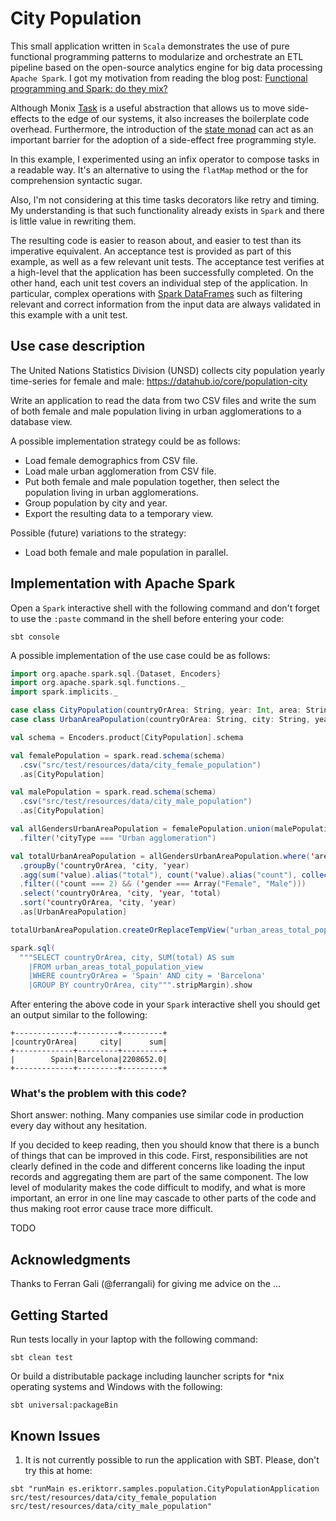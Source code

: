 # City Population

This small application written in `Scala` demonstrates the use of pure functional programming patterns to modularize and orchestrate an ETL pipeline based on the open-source analytics engine for big data processing `Apache Spark`. I got my motivation from reading the blog post: [Functional programming and Spark: do they mix?](https://iravid.com/posts/fp-and-spark.html)

Although Monix [Task](https://monix.io/api/3.1/monix/eval/Task.html) is a useful abstraction that allows us to move side-effects to the edge of our systems, it also increases the boilerplate code overhead. Furthermore, the introduction of the [state monad](https://typelevel.org/cats/datatypes/state.html) can act as an important barrier for the adoption of a side-effect free programming style.

In this example, I experimented using an infix operator to compose tasks in a readable way. It's an alternative to using the `flatMap` method or the for comprehension syntactic sugar.

Also, I'm not considering at this time tasks decorators like retry and timing. My understanding is that such functionality already exists in `Spark` and there is little value in rewriting them.

The resulting code is easier to reason about, and easier to test than its imperative equivalent. An acceptance test is provided as part of this example, as well as a few relevant unit tests. The acceptance test verifies at a high-level that the application has been successfully completed. On the other hand, each unit test covers an individual step of the application. In particular, complex operations with [Spark DataFrames](https://spark.apache.org/docs/latest/sql-programming-guide.html#datasets-and-dataframes) such as filtering relevant and correct information from the input data are always validated in this example with a unit test.

## Use case description

The United Nations Statistics Division (UNSD) collects city population yearly time-series for female and male: https://datahub.io/core/population-city

Write an application to read the data from two CSV files and write the sum of both female and male population living in urban agglomerations to a database view.

A possible implementation strategy could be as follows:

* Load female demographics from CSV file.
* Load male urban agglomeration from CSV file.
* Put both female and male population together, then select the population living in urban agglomerations.
* Group population by city and year.
* Export the resulting data to a temporary view.

Possible (future) variations to the strategy:

* Load both female and male population in parallel.

## Implementation with Apache Spark

Open a `Spark` interactive shell with the following command and don't forget to use the `:paste` command in the shell before entering your code:

```shell script
sbt console
```

A possible implementation of the use case could be as follows:

```scala
import org.apache.spark.sql.{Dataset, Encoders}
import org.apache.spark.sql.functions._
import spark.implicits._

case class CityPopulation(countryOrArea: String, year: Int, area: String, sex: String, city: String, cityType: String, recordType: String, reliability: String, sourceYear: Int, value: Double, valueFootnotes: Int)
case class UrbanAreaPopulation(countryOrArea: String, city: String, year: Int, total: Double)

val schema = Encoders.product[CityPopulation].schema

val femalePopulation = spark.read.schema(schema)
  .csv("src/test/resources/data/city_female_population")
  .as[CityPopulation]

val malePopulation = spark.read.schema(schema)
  .csv("src/test/resources/data/city_male_population")
  .as[CityPopulation]

val allGendersUrbanAreaPopulation = femalePopulation.union(malePopulation)
  .filter('cityType === "Urban agglomeration")

val totalUrbanAreaPopulation = allGendersUrbanAreaPopulation.where('area === "Total")
  .groupBy('countryOrArea, 'city, 'year)
  .agg(sum('value).alias("total"), count('value).alias("count"), collect_list('sex).alias("gender"))
  .filter(('count === 2) && ('gender === Array("Female", "Male")))
  .select('countryOrArea, 'city, 'year, 'total)
  .sort('countryOrArea, 'city, 'year)
  .as[UrbanAreaPopulation]

totalUrbanAreaPopulation.createOrReplaceTempView("urban_areas_total_population_view")

spark.sql(
  """SELECT countryOrArea, city, SUM(total) AS sum
    |FROM urban_areas_total_population_view
    |WHERE countryOrArea = 'Spain' AND city = 'Barcelona'
    |GROUP BY countryOrArea, city""".stripMargin).show
```

After entering the above code in your `Spark` interactive shell you should get an output similar to the following:

```text
+-------------+---------+---------+
|countryOrArea|     city|      sum|
+-------------+---------+---------+
|        Spain|Barcelona|2208652.0|
+-------------+---------+---------+
```

### What's the problem with this code?

Short answer: nothing. Many companies use similar code in production every day without any hesitation.

If you decided to keep reading, then you should know that there is a bunch of things that can be improved in this code. First, responsibilities are not clearly defined in the code and different concerns like loading the input records and aggregating them are part of the same component. The low level of modularity makes the code difficult to modify, and what is more important, an error in one line may cascade to other parts of the code and thus making root error cause trace more difficult.


TODO

## Acknowledgments

Thanks to Ferran Gali (@ferrangali) for giving me advice on the ...

## Getting Started

Run tests locally in your laptop with the following command:

```shell script
sbt clean test
```

Or build a distributable package including launcher scripts for *nix operating systems and Windows with the following:

```shell script
sbt universal:packageBin
```

## Known Issues

1. It is not currently possible to run the application with SBT. Please, don't try this at home:

```shell script
sbt "runMain es.eriktorr.samples.population.CityPopulationApplication src/test/resources/data/city_female_population src/test/resources/data/city_male_population"
```
